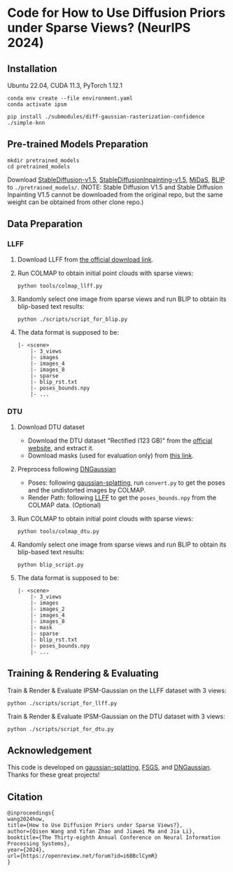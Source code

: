 # Code for How to Use Diffusion Priors under Sparse Views? (NeurIPS 2024)

## Installation

Ubuntu 22.04, CUDA 11.3, PyTorch 1.12.1

``````
conda env create --file environment.yaml
conda activate ipsm

pip install ./submodules/diff-gaussian-rasterization-confidence ./simple-knn
``````

## Pre-trained Models Preparation

```
mkdir pretrained_models
cd pretrained_models
```

Download [StableDiffusion-v1.5](https://huggingface.co/runwayml/stable-diffusion-v1-5), [StableDiffusionInpainting-v1.5](https://huggingface.co/runwayml/stable-diffusion-inpainting), [MiDaS](https://github.com/isl-org/MiDaS), [BLIP](https://huggingface.co/Salesforce/blip-image-captioning-base) to ```./pretrained_models/```. (NOTE: Stable Diffusion V1.5 and Stable Diffusion Inpainting V1.5 cannot be downloaded from the original repo, but the same weight can be obtained from other clone repo.)

## Data Preparation

### LLFF

1. Download LLFF from [the official download link](https://drive.google.com/drive/folders/128yBriW1IG_3NJ5Rp7APSTZsJqdJdfc1).

2. Run COLMAP to obtain initial point clouds with sparse views:

   ```
   python tools/colmap_llff.py
   ```

3. Randomly select one image from sparse views and run BLIP to obtain its blip-based text results:

    ```
    python ./scripts/script_for_blip.py
    ```

4. The data format is supposed to be:

    ```
    |- <scene>
        |- 3_views
        |- images
        |- images_4
        |- images_8
        |- sparse
        |- blip_rst.txt
        |- poses_bounds.npy
        |- ...
    ```

### DTU

1. Download DTU dataset

   - Download the DTU dataset "Rectified (123 GB)" from the [official website](https://roboimagedata.compute.dtu.dk/?page_id=36/), and extract it.
   - Download masks (used for evaluation only) from [this link](https://drive.google.com/file/d/1Yt5T3LJ9DZDiHbtd9PDFNHqJAd7wt-_E/view?usp=sharing).

2. Preprocess following [DNGaussian](https://github.com/Fictionarry/DNGaussian)

   - Poses: following [gaussian-splatting](https://github.com/graphdeco-inria/gaussian-splatting), run `convert.py` to get the poses and the undistorted images by COLMAP.
   - Render Path: following [LLFF](https://github.com/Fyusion/LLFF) to get the `poses_bounds.npy` from the COLMAP data. (Optional)

3. Run COLMAP to obtain initial point clouds with sparse views:

   ```
   python tools/colmap_dtu.py
   ```

4. Randomly select one image from sparse views and run BLIP to obtain its blip-based text results:

    ```
    python blip_script.py
    ```

5. The data format is supposed to be:

    ```
    |- <scene>
        |- 3_views
        |- images
        |- images_2
        |- images_4
        |- images_8
        |- mask
        |- sparse
        |- blip_rst.txt
        |- poses_bounds.npy
        |- ...
    ```

## Training & Rendering & Evaluating

Train & Render & Evaluate IPSM-Gaussian on the LLFF dataset with 3 views:

```
python ./scripts/script_for_llff.py
```

Train & Render & Evaluate IPSM-Gaussian on the DTU dataset with 3 views:

```
python ./scripts/script_for_dtu.py
```

## Acknowledgement

This code is developed on [gaussian-splatting](https://github.com/graphdeco-inria/gaussian-splatting), [FSGS](https://github.com/VITA-Group/FSGS), and [DNGaussian](https://github.com/Fictionarry/DNGaussian). Thanks for these great projects!

## Citation

```
@inproceedings{
wang2024how,
title={How to Use Diffusion Priors under Sparse Views?},
author={Qisen Wang and Yifan Zhao and Jiawei Ma and Jia Li},
booktitle={The Thirty-eighth Annual Conference on Neural Information Processing Systems},
year={2024},
url={https://openreview.net/forum?id=i6BBclCymR}
}
```
